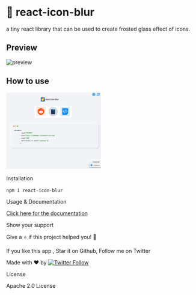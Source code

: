 # 🌠 react-icon-blur

a tiny react library that can be used to create frosted glass effect of icons.

## Preview
![preview](https://imgur.com/a0P7xon.gif)

## How to use

<img src="https://github.com/JP1016/react-icon-blur/blob/master/preview.png" width=50% height=50%>

Installation

`npm i react-icon-blur`

Usage & Documentation

[Click here for the documentation](https://codekeep.io/code-snippet/react-icon-blur)


Show your support

Give a ⭐️ if this project helped you! 🥰

If you like this app , Star it on Github, Follow me on Twitter

Made with ❤️ by <a href="https://twitter.com/JP1016v1"><img alt="Twitter Follow" src="https://img.shields.io/twitter/follow/jp1016v1?style=social"> </a>

License

Apache 2.0 License
